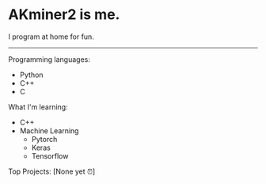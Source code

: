 # AKminer2 is me.
I program at home for fun.

---
Programming languages:
 - Python
 - C++
 - C

What I'm learning:
 - C++
 - Machine Learning
   - Pytorch
   - Keras
   - Tensorflow

Top Projects:
[None yet ⏰]
